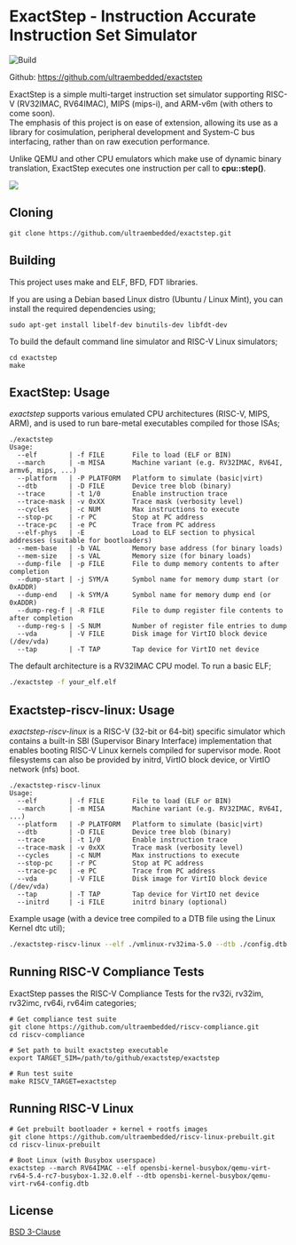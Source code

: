 # ExactStep - Instruction Accurate Instruction Set Simulator

![Build](https://github.com/ultraembedded/exactstep/workflows/Build/badge.svg)

Github: https://github.com/ultraembedded/exactstep

ExactStep is a simple multi-target instruction set simulator supporting RISC-V (RV32IMAC, RV64IMAC), MIPS (mips-i), and ARM-v6m (with others to come soon).  
The emphasis of this project is on ease of extension, allowing its use as a library for cosimulation, peripheral development and System-C bus interfacing, rather than on raw execution performance.

Unlike QEMU and other CPU emulators which make use of dynamic binary translation, ExactStep executes one instruction per call to **cpu::step()**.

![](docs/screenshot.png)

## Cloning
```
git clone https://github.com/ultraembedded/exactstep.git
```

## Building

This project uses make and ELF, BFD, FDT libraries.

If you are using a Debian based Linux distro (Ubuntu / Linux Mint), you can install the required dependencies using;

```
sudo apt-get install libelf-dev binutils-dev libfdt-dev
```

To build the default command line simulator and RISC-V Linux simulators;
```
cd exactstep
make
```

## ExactStep: Usage
*exactstep* supports various emulated CPU architectures (RISC-V, MIPS, ARM), and is used to run bare-metal executables compiled for those ISAs;
```
./exactstep
Usage:
  --elf        | -f FILE       File to load (ELF or BIN)
  --march      | -m MISA       Machine variant (e.g. RV32IMAC, RV64I, armv6, mips, ...)
  --platform   | -P PLATFORM   Platform to simulate (basic|virt)
  --dtb        | -D FILE       Device tree blob (binary)
  --trace      | -t 1/0        Enable instruction trace
  --trace-mask | -v 0xXX       Trace mask (verbosity level)
  --cycles     | -c NUM        Max instructions to execute
  --stop-pc    | -r PC         Stop at PC address
  --trace-pc   | -e PC         Trace from PC address
  --elf-phys   | -E            Load to ELF section to physical addresses (suitable for bootloaders)
  --mem-base   | -b VAL        Memory base address (for binary loads)
  --mem-size   | -s VAL        Memory size (for binary loads)
  --dump-file  | -p FILE       File to dump memory contents to after completion
  --dump-start | -j SYM/A      Symbol name for memory dump start (or 0xADDR)
  --dump-end   | -k SYM/A      Symbol name for memory dump end (or 0xADDR)
  --dump-reg-f | -R FILE       File to dump register file contents to after completion
  --dump-reg-s | -S NUM        Number of register file entries to dump
  --vda        | -V FILE       Disk image for VirtIO block device (/dev/vda)
  --tap        | -T TAP        Tap device for VirtIO net device
```

The default architecture is a RV32IMAC CPU model. To run a basic ELF;
```sh
./exactstep -f your_elf.elf 
```

## Exactstep-riscv-linux: Usage
*exactstep-riscv-linux* is a RISC-V (32-bit or 64-bit) specific simulator which contains a built-in SBI (Supervisor Binary Interface) implementation that enables booting RISC-V Linux kernels compiled for supervisor mode.
Root filesystems can also be provided by initrd, VirtIO block device, or VirtIO network (nfs) boot.

```
./exactstep-riscv-linux
Usage:
  --elf        | -f FILE       File to load (ELF or BIN)
  --march      | -m MISA       Machine variant (e.g. RV32IMAC, RV64I, ...)
  --platform   | -P PLATFORM   Platform to simulate (basic|virt)
  --dtb        | -D FILE       Device tree blob (binary)
  --trace      | -t 1/0        Enable instruction trace
  --trace-mask | -v 0xXX       Trace mask (verbosity level)
  --cycles     | -c NUM        Max instructions to execute
  --stop-pc    | -r PC         Stop at PC address
  --trace-pc   | -e PC         Trace from PC address
  --vda        | -V FILE       Disk image for VirtIO block device (/dev/vda)
  --tap        | -T TAP        Tap device for VirtIO net device
  --initrd     | -i FILE       initrd binary (optional)
```

Example usage (with a device tree compiled to a DTB file using the Linux Kernel dtc util);
```sh
./exactstep-riscv-linux --elf ./vmlinux-rv32ima-5.0 --dtb ./config.dtb --initrd ./initrd.cpio 
```

## Running RISC-V Compliance Tests

ExactStep passes the RISC-V Compliance Tests for the rv32i, rv32im, rv32imc, rv64i, rv64im categories;
```
# Get compliance test suite
git clone https://github.com/ultraembedded/riscv-compliance.git 
cd riscv-compliance

# Set path to built exactstep executable
export TARGET_SIM=/path/to/github/exactstep/exactstep

# Run test suite
make RISCV_TARGET=exactstep
```

## Running RISC-V Linux
```
# Get prebuilt bootloader + kernel + rootfs images
git clone https://github.com/ultraembedded/riscv-linux-prebuilt.git
cd riscv-linux-prebuilt

# Boot Linux (with Busybox userspace)
exactstep --march RV64IMAC --elf opensbi-kernel-busybox/qemu-virt-rv64-5.4-rc7-busybox-1.32.0.elf --dtb opensbi-kernel-busybox/qemu-virt-rv64-config.dtb
```

## License

[BSD 3-Clause](LICENSE)
